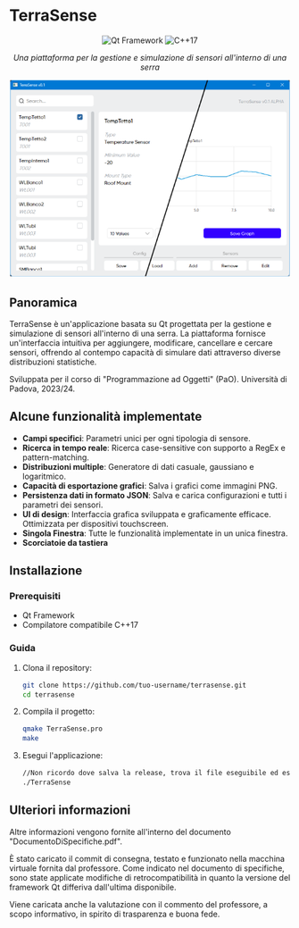 # TerraSense

<div align="center">
  <img src="https://img.shields.io/badge/Qt-Framework-green?style=for-the-badge&logo=qt" alt="Qt Framework">
  <img src="https://img.shields.io/badge/C%2B%2B-17-blue?style=for-the-badge&logo=cplusplus" alt="C++17">
</div>

<p align="center">
  <em>Una piattaforma per la gestione e simulazione di sensori all'interno di una serra</em>
</p>

![Screenshot dell'applicativo](./doc/Screenshot.png)



## Panoramica

TerraSense è un'applicazione basata su Qt progettata per la gestione e simulazione di sensori all'interno di una serra. La piattaforma fornisce un'interfaccia intuitiva per aggiungere, modificare, cancellare e cercare sensori, offrendo al contempo capacità di simulare dati attraverso diverse distribuzioni statistiche.

Sviluppata per il corso di "Programmazione ad Oggetti" (PaO). Università di Padova, 2023/24.

## Alcune funzionalità implementate 

- **Campi specifici**: Parametri unici per ogni tipologia di sensore.
- **Ricerca in tempo reale**: Ricerca case-sensitive con supporto a RegEx e pattern-matching.
- **Distribuzioni multiple**: Generatore di dati casuale, gaussiano e logaritmico.
- **Capacità di esportazione grafici**: Salva i grafici come immagini PNG.
- **Persistenza dati in formato JSON**: Salva e carica configurazioni e tutti i parametri dei sensori.
- **UI di design**: Interfaccia grafica sviluppata e graficamente efficace. Ottimizzata per dispositivi touchscreen.
- **Singola Finestra**: Tutte le funzionalità implementate in un unica finestra.
- **Scorciatoie da tastiera**

## Installazione

### Prerequisiti
- Qt Framework
- Compilatore compatibile C++17

### Guida

1. Clona il repository:
   ```bash
   git clone https://github.com/tuo-username/terrasense.git
   cd terrasense
   ```

2. Compila il progetto:
   ```bash
   qmake TerraSense.pro
   make
   ```

3. Esegui l'applicazione:
   ```bash
   //Non ricordo dove salva la release, trova il file eseguibile ed esegui
   ./TerraSense
   ```

## Ulteriori informazioni
Altre informazioni vengono fornite all'interno del documento "DocumentoDiSpecifiche.pdf".

È stato caricato il commit di consegna, testato e funzionato nella macchina virtuale fornita dal professore. Come indicato nel documento di specifiche, sono state applicate modifiche di retrocompatibilità in quanto la versione del framework Qt differiva dall'ultima disponibile.

Viene caricata anche la valutazione con il commento del professore, a scopo informativo, in spirito di trasparenza e buona fede.